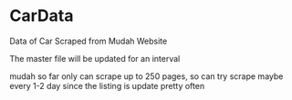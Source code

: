 # CarData
Data of Car Scraped from Mudah Website

The master file will be updated for an interval

mudah so far only can scrape up to 250 pages, so can try scrape maybe every 1-2 day since the listing is update pretty often
